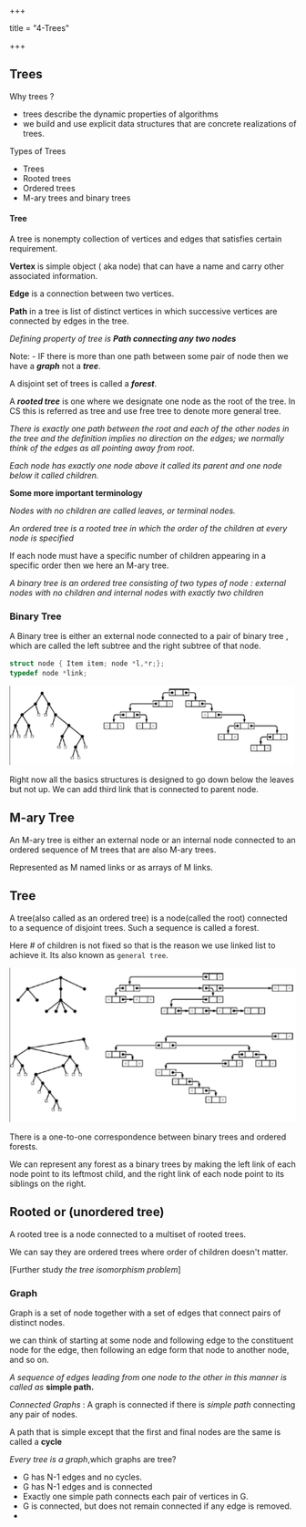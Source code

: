 +++

title = "4-Trees"

+++

## Trees

Why trees ?

- trees describe the dynamic properties of algorithms
- we build and use explicit data structures that are concrete realizations of trees.

Types of Trees

- Trees 
- Rooted trees
- Ordered trees
- M-ary trees and binary trees

#### Tree

A tree is nonempty collection of vertices and edges that satisfies certain requirement.

**Vertex** is simple object ( aka node) that can have a name and carry other associated information.

**Edge** is a connection between two vertices.

**Path** in a tree is list of distinct vertices in which successive vertices are connected by edges in the tree.

*Defining property of tree is **Path connecting any two nodes***

Note: - IF there is more than one path between some pair of node then we have a ***graph*** not a ***tree***.

A disjoint set of trees is called a ***forest***.

A ***rooted tree*** is one where we designate one node as the root of the tree. In CS this is referred as tree and use free tree to denote more general tree.

*There is exactly one path between the root and each of the other nodes in the tree and the definition implies no direction on the edges; we normally think of the edges as all pointing away from root.* 

*Each node has exactly one node above it called its parent and one node below it called children.*

**Some more important terminology**

*Nodes with no children are called leaves, or terminal nodes.*

*An ordered tree is a rooted tree in which the order of the children at every node is specified*

If each node must have a specific number of children appearing in a specific order then we here an M-ary tree.

*A binary tree is an ordered tree consisting of two types of node : external nodes with no children and internal nodes with exactly two children* 

### Binary Tree

A Binary tree is either an external node connected to a pair of binary tree , which are called the left subtree and the right subtree of that node.

````c++
struct node { Item item; node *l,*r;};
typedef node *link;
````

![image-20200903192540455](4-Trees.assets/image-20200903192540455.png)

Right now all the basics structures is designed to go down below the leaves but not up. We can add third link that is connected to parent node.

## M-ary Tree

An M-ary tree is either an external node or an internal node connected to an ordered sequence of M trees that are also M-ary trees.

Represented as M named links or as arrays of M links.

## Tree

A tree(also called as an ordered tree) is a node(called the root) connected to a sequence of disjoint trees. Such a sequence is called a forest.

Here # of children is not fixed so that is the reason we use linked list to achieve it. Its also known as `general tree`.

![image-20200903194452363](4-Trees.assets/image-20200903194452363.png)

There is a one-to-one correspondence between binary trees and ordered forests.

We can represent any forest as a binary trees by making the left link of each node point to its leftmost child, and the right link of each node point to its siblings on the right.

## Rooted or (unordered tree)

A rooted tree is a node connected to a multiset of rooted trees.

We can say they are ordered trees where order of children doesn't matter.

[Further study *the tree isomorphism problem*]

### Graph

Graph is a set of node together with a set of edges that connect pairs of distinct nodes.

we can think of starting at some node and following edge to the constituent node for the edge, then following an edge form that node to another node, and so on.

*A sequence of edges leading from one node to the other in this manner is called as* **simple path.**

*Connected Graphs* : A graph is connected if there is *simple path* connecting any pair of nodes.

A path that is simple except that the first and final nodes are the same is called a **cycle**



*Every tree is a graph*,which graphs are tree?

- G has N-1 edges and no cycles.
- G has N-1 edges and is connected
- Exactly one simple path connects each pair of vertices in G.
- G is connected, but does not remain connected if any edge is removed.
- 

